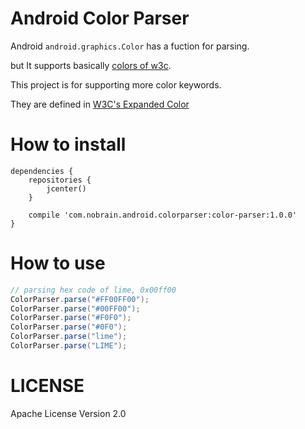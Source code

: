 # Android Color Parser

Android `android.graphics.Color` has a fuction for parsing.

but It supports basically [colors of w3c](https://www.w3.org/TR/css3-color/#html4).
 
This project is for supporting more color keywords.

They are defined in [W3C's Expanded Color](https://www.w3.org/TR/css3-color/#svg-color)

# How to install

```
dependencies {
    repositories {
        jcenter()
    }
    
    compile 'com.nobrain.android.colorparser:color-parser:1.0.0'
}
```


# How to use

```java
// parsing hex code of lime, 0x00ff00
ColorParser.parse("#FF00FF00"); 
ColorParser.parse("#00FF00"); 
ColorParser.parse("#F0F0");
ColorParser.parse("#0F0");
ColorParser.parse("lime");
ColorParser.parse("LIME");
```

# LICENSE

Apache License Version 2.0